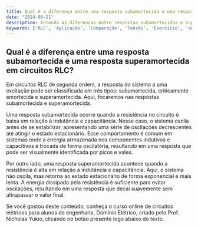 ```yaml
---
title: Qual é a diferença entre uma resposta subamortecida e uma resposta superamortecida em circuitos RLC?
date: "2024-08-21"
description: Entenda as diferenças entre respostas subamortecidas e superamortecidas em circuitos RLC.
keywords: ['RLC', 'Aplicação', 'Comparação', 'Tensão', 'Exercício', 'amortecida', 'caso']
---
```


## Qual é a diferença entre uma resposta subamortecida e uma resposta superamortecida em circuitos RLC?

Em circuitos RLC de segunda ordem, a resposta do sistema a uma excitação pode ser classificada em três tipos: subamortecida, criticamente amortecida e superamortecida. Aqui, focaremos nas respostas subamortecida e superamortecida.

Uma resposta subamortecida ocorre quando a resistência no circuito é baixa em relação à indutância e capacitância. Nesse caso, o sistema oscila antes de se estabilizar, apresentando uma série de oscilações decrescentes até atingir o estado estacionário. Esse comportamento é comum em sistemas onde a energia armazenada nos componentes indutivos e capacitivos é trocada de forma oscilatória, resultando em uma resposta que pode ser visualmente identificada por picos e vales.

Por outro lado, uma resposta superamortecida acontece quando a resistência é alta em relação à indutância e capacitância. Aqui, o sistema não oscila, mas retorna ao estado estacionário de forma exponencial e mais lenta. A energia dissipada pela resistência é suficiente para evitar oscilações, resultando em uma resposta que decai suavemente sem ultrapassar o valor final.

Se você gostou deste conteúdo, conheça o curso online de circuitos elétricos para alunos de engenharia, Domínio Elétrico, criado pelo Prof. Nicholas Yukio, clicando no botão presente logo abaixo do texto.